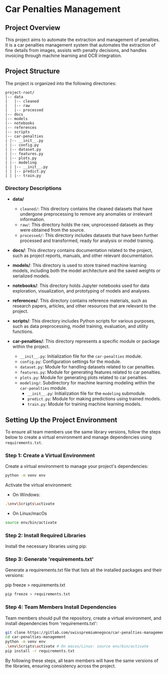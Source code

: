 # Car Penalties Management

## Project Overview

This project aims to automate the extraction and management of penalties. It is a car penalties management system that automates the extraction of fine details from images, assists with penalty decisions, and handles invoicing through machine learning and OCR integration.

## Project Structure

The project is organized into the following directories:

    project-root/
    |-- data
    |   |-- cleaned
    |   |-- raw
    |   |-- processed
    |-- docs
    |-- models
    |-- notebooks
    |-- references
    |-- scripts
    |-- car-penalties
    | |-- __init__.py
    | |-- config.py
    | |-- dataset.py
    | |-- features.py
    | |-- plots.py
    | |-- modeling
    | | |-- __init__.py
    | | |-- predict.py
    | | |-- train.py

### Directory Descriptions

- **data/**

  - `cleaned/`: This directory contains the cleaned datasets that have undergone preprocessing to remove any anomalies or irrelevant information.
  - `raw/`: This directory holds the raw, unprocessed datasets as they were obtained from the source.
  - `processed/`: This directory includes datasets that have been further processed and transformed, ready for analysis or model training.

- **docs/**: This directory contains documentation related to the project, such as project reports, manuals, and other relevant documentation.

- **models/**: This directory is used to store trained machine learning models, including both the model architecture and the saved weights or serialized models.

- **notebooks/**: This directory holds Jupyter notebooks used for data exploration, visualization, and prototyping of models and analyses.

- **references/**: This directory contains reference materials, such as research papers, articles, and other resources that are relevant to the project.

- **scripts/**: This directory includes Python scripts for various purposes, such as data preprocessing, model training, evaluation, and utility functions.

- **car-penalties/**: This directory represents a specific module or package within the project.
  - `__init__.py`: Initialization file for the `car-penalties` module.
  - `config.py`: Configuration settings for the module.
  - `dataset.py`: Module for handling datasets related to car penalties.
  - `features.py`: Module for generating features related to car penalties.
  - `plots.py`: Module for generating plots related to car penalties.
  - `modeling/`: Subdirectory for machine learning modeling within the `car-penalties` module.
    - `__init__.py`: Initialization file for the `modeling` submodule.
    - `predict.py`: Module for making predictions using trained models.
    - `train.py`: Module for training machine learning models.

## Setting Up the Project Environment

To ensure all team members use the same library versions, follow the steps below to create a virtual environment and manage dependencies using `requirements.txt`.

### Step 1: Create a Virtual Environment

Create a virtual environment to manage your project's dependencies:

```bash
python -m venv env
```

Activate the virtual environment:

- On Windows:

```bash
.\env\Scripts\activate
```

- On Linux/macOs

```bash
source env/bin/activate
```

### Step 2: Install Required Libraries

Install the necessary libraries using pip:

### Step 3: Generate 'requirements.txt'

Generate a requirements.txt file that lists all the installed packages and their versions:

pip freeze > requirements.txt

```bash
pip freeze > requirements.txt
```

### Step 4: Team Members Install Dependencies

Team members should pull the repository, create a virtual environment, and install dependencies from 'requirements.txt':

```bash
git clone https://gitlab.com/swisspremiumnegoce/car-penalties-management.git # git clone
cd car-penalties-management
python -m venv env
.\env\Scripts\activate # On macos/Linux: source env/bin/activate
pip install -r requirements.txt
```

By following these steps, all team members will have the same versions of the libraries, ensuring consistency across the project.
